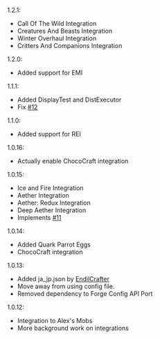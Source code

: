 1.2.1:
- Call Of The Wild Integration
- Creatures And Beasts Integration
- Winter Overhaul Integration
- Critters And Companions Integration

1.2.0:
- Added support for EMI

1.1.1:
- Added DisplayTest and DistExecutor
- Fix [#12](#12)

1.1.0:
- Added support for REI

1.0.16:
- Actually enable ChocoCraft integration

1.0.15:
- Ice and Fire Integration
- Aether Integration
- Aether: Redux Integration
- Deep Aether Integration
- Implements [#11](#11)

1.0.14:
- Added Quark Parrot Eggs
- ChocoCraft integration

1.0.13:
- Added ja_jp.json by [EndilCrafter](https://github.com/EndilCrafter)
- Move away from using config file.
- Removed dependency to Forge Config API Port

1.0.12:
- Integration to Alex's Mobs
- More background work on integrations